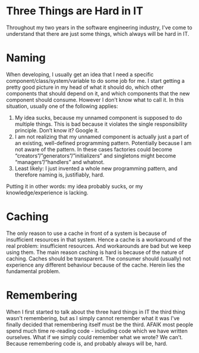 Three Things are Hard in IT
===========================

Throughout my two years in the software engineering industry, I've come to understand that there are just some things, which always will be hard in IT.

# Naming

When developing, I usually get an idea that I need a specific component/class/system/variable to do some job for me. I start getting a pretty good picture in my head of what it should do, which other components that should depend on it, and which components that the new component should consume. However I don’t know what to call it.
In this situation, usually one of the following applies:

1. My idea sucks, because my unnamed component is supposed to do multiple things. This is bad because it violates the single responsibility principle. Don’t know it? Google it.
2. I am not realizing that my unnamed component is actually just a part of an existing, well-defined programming pattern. Potentially because I am not aware of the pattern. In these cases factories could become “creators”/”generators”/”initializers” and singletons might become “managers”/“handlers” and whatnot.
3. Least likely: I just invented a whole new programming pattern, and therefore naming is, justifiably, hard.

Putting it in other words: my idea probably sucks, or my knowledge/experience is lacking.

<!--
So we know that we need a component that does some job for us. We know exactly what it should do, and how it will depend on other services and which services that should depend on it. But what should we call it?

If readability should be high then all nameable things such as functions, classes, variable names, and so forth, should be named in such a manner that the names makes most sense in the part of the code where they are used. If you need to do something once initially, like
-->
# Caching

The only reason to use a cache in front of a system is because of insufficient resources in that system. Hence a cache is a workaround of the real problem: insufficient resources. And workarounds are bad but we keep using them.
The main reason caching is hard is because of the nature of caching. Caches should be transparent. The consumer should  (usually) not experience any different behaviour because of the cache. Herein lies the fundamental problem.

# Remembering

When I first started to talk about the three hard things in IT the third thing wasn't remembering, but as I simply cannot remember what it was I've finally decided that remembering itself must be the third.
AFAIK most people spend much time re-reading code - including code which we have written ourselves. What if we simply could remember what we wrote? We can’t. Because remembering code is, and probably always will be, hard.
